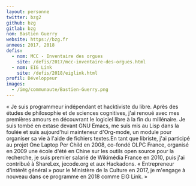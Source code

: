 ```yaml
---
layout: personne
twitter: bzg2
github: bzg
gitlab: bzg
nom: Bastien Guerry
website: https://bzg.fr
annees: 2017, 2018
defis: 
  - nom: MCC - Inventaire des orgues
    site: /defis/2017/mcc-inventaire-des-orgues.html
  - nom: EIG Link
    site: /defis/2018/eiglink.html
profil: Développeur
images:
  - /img/communaute/Bastien-Guerry.png
---
```


« Je suis programmeur indépendant et hacktiviste du libre. Après des
études de philosophie et de sciences cognitives, j'ai renoué avec mes
premières amours en découvrant le logiciel libre à la fin du
millénaire.  Je suis tombé en extase devant GNU Emacs, me suis mis au
Lisp dans la foulée et suis aujourd'hui mainteneur d'Org-mode, un
module pour organiser sa vie à l'aide de fichiers textes.En tant que
libriste, j'ai participé au projet One Laptop Per Child en 2008,
co-fondé OLPC France, organisé en 2009 une école d'été en Chine sur
les outils open source pour la recherche, je suis premier salarié de
Wikimédia France en 2010, puis j'ai contribué à ShareLex, jecode.org
et aux Hackadons.  « Entrepreneur d'intérêt général » pour le
Ministère de la Culture en 2017, je m'engage à nouveau dans ce
programme en 2018 comme EIG Link. »
